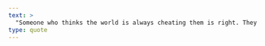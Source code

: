 ```yaml
---
text: >
  "Someone who thinks the world is always cheating them is right. They are missing that wonderful feeling of trust in someone or something." - Eric Hoffer
type: quote
---
```

